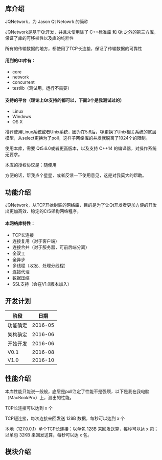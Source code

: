 ## 库介绍

JQNetwork，为 Jason Qt Netowrk 的简称

JQNetwork是基于Qt开发，并且未使用除了 C++标准库 和 Qt 之外的第三方库，保证了库的可移植性以及库的纯粹性

所有的传输数据的地方，都使用了TCP长连接，保证了传输数据的可靠性

#### 用到的Qt库有：

* core
* network
* concurrent	
* testlib（测试用，运行不需要）

#### 支持的平台（理论上Qt支持的都可以，下面3个是我测试过的）

* Linux
* Windows
* OS X

推荐使用Linux系统或者Unix系统，因为在5.6后，Qt更换了Unix相关系统的底层模型，从select更换为了poll，这样子网络库的并发就脱离了1024个的限制。

使用本库，需要 Qt5.6.0或者更高版本，以及支持 C++14 的编译器，对操作系统无要求。

本库的授权协议是：随便用

方便的话，帮我点个星星，或者反馈一下使用意见，这是对我莫大的帮助。

## 功能介绍

JQNetwork，从TCP开始封装的网络库，目的是为了让Qt开发者更加方便的开发出更加高效、稳定的C/S架构网络程序。

#### 本网络库特性：

* TCP长连接
* 连接复用（对于客户端）
* 连接合并（对于服务器，可前后端分离）
* 全双工
* 全异步
* 多线程（收发、处理分线程）
* 连接代理
* 数据压缩
* SSL支持（会在V1.0版本加入）

## 开发计划

阶段|日期
---|---
功能确定|2016-05
架构确定|2016-06
开始开发|2016-06
V0.1|2016-08
V1.0|2016-10

## 性能介绍

本库性能只能说一般般，底层是poll注定了性能不是强项，以下是我在我电脑（MacBookPro）上，测出的性能。

TCP长连接可以达到 x 个

TCP短连接，每次连接来回发送 128B 数据，每秒可以达到 x 个

本地（127.0.0.1）单个TCP长连接：以单包 128B 来回发送算，每秒可以达 x 包；以单包 32KB 来回发送算，每秒可以达 x 包。

## 模块介绍